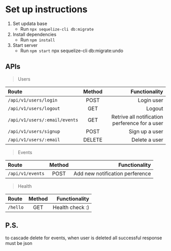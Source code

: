 # Set up instructions
1. Set updata base
    * Run `npx sequelize-cli db:migrate`
2. Install dependencies
    * Run `npm install`
3. Start server
    * Run `npm start`
npx sequelize-cli db:migrate:undo

## APIs

> Users

| Route | Method | Functionality |
| :--- | :---: | ---: |
| `/api/v1/users/login` | POST | Login user |
| `/api/v1/users/logout` | GET | Logout |
| `/api/v1/users/:email/events` | GET | Retrive all notification perference for a user |
| `/api/v1/users/signup` | POST | Sign up a user |
| `/api/v1/users/:email` | DELETE | Delete a user |


> Events

| Route | Method | Functionality |
| :--- | :---: | ---: |
| `/api/v1/events` | POST | Add new notification perference |

> Health

| Route | Method | Functionality |
| :--- | :---: | ---: |
| `/hello` | GET | Health check :) |


## P.S.
to cascade delete for events, when user is deleted
all successful response must be json


